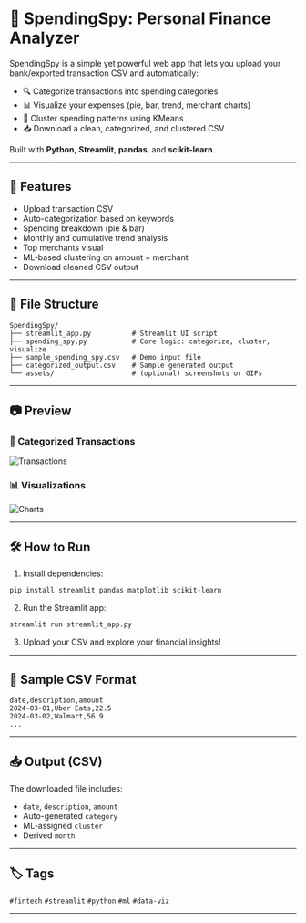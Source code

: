 # 💸 SpendingSpy: Personal Finance Analyzer

SpendingSpy is a simple yet powerful web app that lets you upload your bank/exported transaction CSV and automatically:

- 🔍 Categorize transactions into spending categories
- 📊 Visualize your expenses (pie, bar, trend, merchant charts)
- 🧠 Cluster spending patterns using KMeans
- 📥 Download a clean, categorized, and clustered CSV

Built with **Python**, **Streamlit**, **pandas**, and **scikit-learn**.

---

## 🚀 Features

- Upload transaction CSV
- Auto-categorization based on keywords
- Spending breakdown (pie & bar)
- Monthly and cumulative trend analysis
- Top merchants visual
- ML-based clustering on amount + merchant
- Download cleaned CSV output

---

## 📁 File Structure

```
SpendingSpy/
├── streamlit_app.py          # Streamlit UI script
├── spending_spy.py           # Core logic: categorize, cluster, visualize
├── sample_spending_spy.csv   # Demo input file
├── categorized_output.csv    # Sample generated output
└── assets/                   # (optional) screenshots or GIFs
```

---

## 📷 Preview

### 🧾 Categorized Transactions
![Transactions](https://via.placeholder.com/800x300?text=Sample+Table)

### 📊 Visualizations
![Charts](https://via.placeholder.com/800x400?text=Spending+Charts)

---

## 🛠️ How to Run

1. Install dependencies:

```bash
pip install streamlit pandas matplotlib scikit-learn
```

2. Run the Streamlit app:

```bash
streamlit run streamlit_app.py
```

3. Upload your CSV and explore your financial insights!

---

## 🧪 Sample CSV Format

```csv
date,description,amount
2024-03-01,Uber Eats,22.5
2024-03-02,Walmart,56.9
...
```

---

## 📥 Output (CSV)

The downloaded file includes:
- `date`, `description`, `amount`
- Auto-generated `category`
- ML-assigned `cluster`
- Derived `month`

---

## 🏷️ Tags

`#fintech` `#streamlit` `#python` `#ml` `#data-viz`

---

